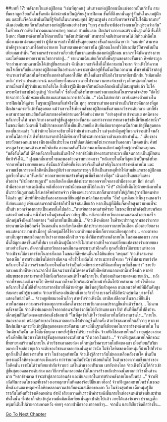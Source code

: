 ##บทที่ 17: พลังภายในแห่งผู้ฝึกตน
“เช่นที่ทุกคนรู้ เส้นทางแห่งผู้ฝึกตนนั้นแบ่งออกเป็นเก้าขั้น สามขั้นแรกถูกเรียกกันในขั้นพลัง มีคำนำหน้าเป็นผู้เรียนรู้การฝึกตน ขั้นที่สี่ถึงหกนั้นถูกรู้จักกันในนามผู้ฝึกตน และขั้นเจ็ดถึงเก้านั้นเป็นที่รู้จักกันในนามจอมยุทธ์ มีฐานะสูงส่ง กระทั่งพรรคจ้าวก็ไม่ได้มีมากมาย” เฉินเอ่ยอธิบายเกี่ยวกับเส้นทางแห่งผู้ฝึกตนอย่างง่ายๆ
“ทุกๆ สามขั้นจะมีช่องว่างขนาดใหญ่ระหว่างกัน” ในหัวของจ้าวเฟิงเริ่มวาดแผนภาพง่ายๆ ออกมา
สามขั้นแรก: ฝึกฝนร่างกายและสร้างพื้นฐานที่ดี
ขั้นที่สี่ถึงหก: พัฒนาพลังภายในให้กลายเป็น ‘พลังแปรลักษณ์’ สามารถโจมตีผ่านอากาศได้
มีข่าวเล่าลือในเมืองเมฆาแห่งจอมยุทธ์ว่า ผู้ที่สามารถก้าวไปถึงขั้นสุดยอดของขั้นเก้าและมีฉายาว่า ‘จอมทัพ’ สามารถฆ่าศัตรูของพวกเขาได้อย่างง่ายดาย ในสายตาของพวกเขานั้น ผู้ฝึกตนโดยทั่วไปและสัตว์ปีศาจนับเป็นเพียงมดเท่านั้น
“อย่างแรกข้าจะกล่าวเกี่ยวกับขั้นแรกและขั้นสองแห่งผู้ฝึกตน พวกเราได้พัฒนาร่างกายและโลหิตของพวกเราผ่านวิชาการต่อสู้...” ชายนามเฉินเอ่ยเกี่ยวกับพื้นฐานของสองขั้นแรก
ศิษย์ตระกูลจ้าวส่วนมากบนลานนั้นได้เข้าสู่ขั้นสามแล้ว ดังนั้นพวกเขาจึงไม่ได้ให้ความสนใจมาก จ้าวเฟิงให้ความสนใจเกี่ยวกับขั้นแรกของผู้ฝึกตนเป็นอย่างมากเพราะเขาติดอยู่ที่ขั้นนั้นเป็นเวลานาน ทั้งเขายังมีวิชาต่อสู่จำนวนกว่าพันเล่มในศีรษะที่แตกต่างกันออกไปอีก
ทันใดนั้นเขาก็นึกถึงวิชาแรกที่เขาฝึกฝน ‘หมัดเหล็กเพลิง’ ท่าร่าง ประสบการณ์ และทักษะทั้งหมดจางหายไปจากความทรงจำเขาช้าๆ
เด็กหนุ่มตกใจอย่างมากเมื่อเขาไม่รู้ว่ามันหมายถึงสิ่งใด สิ่งที่เขารู้มีเพียงแค่วิชาหมัดเหล็กเพลิงนั้นได้สมบูรณ์แล้ว ไม่ได้ตระหนักว่าเขาบังเอิญเข้าสู่ ‘ห้วงจิตใจ’ ซึ่งถือเป็นสิ่งที่หายากอย่างมากแม้แต่ในบรรดาอัจฉริยะ
“ถัดไปข้าจะกล่าวถึงทักษะของขั้นสองและสามและการเข้าถึงมัน...” เฉินไม่เอ่ยเปล่า เขายังแสดงตัวอย่างในการฝึกฝนให้ดูด้วย
ในฐานะผู้ฝึกตนที่แท้จริงนั้น ทุกๆ กระบวนท่าของเขาล้วนเป็นวิชาระดับกลางที่ถูกฝึกฝนจนกระทั่งเข้าขั้นสุดยอด แม้ว่าเขาจะใช้เพียงพลังของผู้ฝึกตนขั้นสามและวิชาระดับกลาง เขาก็ยังคงสามารถเอาชนะสิบอันดับแรกของศิษย์สายนอกได้อย่างง่ายดาย
“อย่างสุดท้าย ข้าจะแนะเทคนิคของพลังภายในให้ พวกเจ้าบางงคนเข้าสู่ขั้นสูงสุดของขั้นสาม และห่างจากการทะลวงเข้าขั้นสี่เพียงปลายนิ้ว” ในขณะที่เอ่ยถึงตรงนี้ ริมฝีปากของเขาก็โค้งขึ้นเป็นรอยยิ้ม สิบอันดับแรกทุกคนนั้นล้วนเข้าสู่ขั้นสุดยอดของขั้นสามแล้ว
“แม้ว่าข้าจะไม่อาจอธิบายได้ว่ามันทำงานเช่นไร แต่จุดสำคัญอยู่ที่พวกเจ้าจะเข้าใจพลังภายในได้อย่างไร สิ่งที่ข้าสามารถทำได้มีเพียงการให้ประสบการณ์บางส่วนของข้าเท่านั้น...” เสียงของชายวัยกลางคนเบาลง เพียงแค่สิ้นประโยค เขาก็ปลดปล่อยพลังน่าหวาดหวั่นออกมา
ในตอนนั้น ศิษย์ตระกูลจ้าวทุกคนล้วนหายใจติดขัด ความกดดันที่ไม่อาจมองเห็นทะลักท่วมผู้เรียนรู้การฝึกตนทุกคน
“พลังอันใดกัน! นี่คือพลังภายในเช่นนั้นหรือ? หากข้ามีมันข้าคงสามารถทะลวงขั้นจนกลายเป็นผู้ฝึกตนที่แท้จริงได้…” ฝูงชนกลั้นหายใจขณะมองด้วยความหวาดผวา
“พลังภายในนั้นที่สุดแล้วเป็นพลังที่มาจากภายในร่างกายของคน ดังนั้นแล้วโลหิตที่แข็งแกร่งจึงเป็นสิ่งสำคัญในการสร้างพลังภายใน และความแข็งแกร่งของโลหิตนั้นขึ้นอยู่กับร่างกายและกระดูก นี่ยังเป็นสาเหตุที่ทำให้สามขั้นแรกของผู้ฝึกตนถูกเรียกในนาม ‘ขั้นพลัง’ พวกเขาพยายามสร้างพื้นฐานที่แข็งแกร่งที่สุด” เฉินเอ่ยในขณะที่แสดงตัวอย่าง
“ฝ่ามือทลายภูผา!” แสงสีเหลืองซีดเปล่งประกายออกจากใจกลางฝ่ามือของเขา
ปั่ก!
ก่อนที่ฝ่ามือของเขาจะแตะถึงพื้น พลังที่ออกจากฝ่ามือของเขาก็ไปถึงแล้ว
“อ๊า!”
ฝ่ามือที่เต็มไปด้วยพลังภายในนั้นราวกับภูเขาถล่มใส่เหล่าศิษย์พรรคจ้าว เพียงแค่แรงกระแทกก็สามารถทำให้ผู้เรียนรู้การฝึกตนพ่ายได้แล้ว
ตุบ!
ศิษย์ที่มีระดับขั้นสองสามคนที่ยืนอยู่ด้านหน้าล้มลงบนพื้น
“ฮึ่ม! ดูเหมือนว่าพื้นฐานของเจ้ายังอ่อนแออยู่ เพียงแค่ลมจากฝ่ามือข้าก็ทำให้เจ้าล้มเสียแล้ว หากเป็นผู้ที่มีขั้นเจ็ดหรือสูงกว่าแทนที่จะเป็นข้า พวกเจ้าคงกลายเป็นเศษเนื้อไปแล้ว...”ชายวัยกลางคนส่ายศีรษะ
ในขณะที่เขากำลังอธิบายพร้อมแสดงตัวอย่างนั้น หนึ่งในร่างในฝูงชนนั้นราวกับรูปปั้น หลังจากที่ชายวัยกลางคนแสดงตัวอย่างเสร็จ เด็กหนุ่มจึงปิดเปลือกตาลง
“พลังภายในเป็นเช่นนี้...”จ้าวเฟิงหลับตา ในศีรษะปรากฏภาพของร่างกายชายนามเฉินขึ้นอีกครั้ง
ในตอนนั้น แสงสีเหลืองซีดเปล่งประกายออกจากภายในเลือด เมื่อชายวัยกลางคนแสดงกระบวนท่าเมื่อครู่ เด็กหนุ่มก็ได้ใช้ดวงตาซ้ายมองเพื่อเก็บรายละเอียดทุกอย่าง…
ดวงตาของเขาเก็บทุกรายละเอียดภายในร่างกายของอีกฝ่าย รวมทั้งวิธีการสร้างพลังภายใน ในสมองของเขา ภาพนั้นได้ถูกแสดงขึ้นกลับไปมา บางทีเฉินผู้นั้นอาจยังไม่สามารถเข้าใจความเปลี่ยนแปลงของร่างกายของเขาอย่างชัดเจน
ถัดจากนั้นชายวัยกลางคนก็แสดงกระบวนท่าอีกครั้ง
ทุกครั้งที่เขาใช้กระบวนท่าออก จ้าวเฟิงจะใช้ดวงตาซ้ายในการสังเกต
ในขณะที่ศิษย์คนอื่นจะได้ยินเพียง ‘เหตุผล’ จ้าวเฟิงสามารถ ‘มองเห็น’ การสร้างมันขึ้นได้อย่างชัดเจน
ครึ่งชั่วโมงถัดไป การแนะทางก็จบลง
“เจ้าไม่สามารถเร่งรัดพลังภายในได้ การสร้างพลังภายในนั้นเจ้าจำเป็นต้องมีพรสวรรค์ที่ดีและพื้นฐานที่แข็งแกร่ง” ชายวัยกลางคนส่ายศีรษะขณะจากไป ชัดเจนว่าเขาไม่ได้คาดหวังกับศิษย์สายนอกเหล่านี้เท่าใดนัก
หากคำอธิบายของเขาสามารถทำให้หนึ่งหรือสองคนเข้าใจพลังภายใน นั่นย่อมเกินความคาดหมายแล้ว...
หลังจากที่ชายนามเฉินจากไป ศิษย์ส่วนมากก็จากไปพร้อมด้วยใบหน้าที่เต็มไปด้วยคำถาม อย่างไรก็ตาม พลังภายในไม่ใช่สิ่งที่จะสามารถอธิบายได้ด้วยคำพูด มันขึ้นอยู่กับตัวบุคคล
แน่นอนว่าศิษย์ที่มีอันดับสูงย่อมตระหนักรู้บางอย่าง
จ้าวเยว่ที่ครองอันดับหนึ่งและจ้าวยี่จางบางครั้งก็มีสีหน้าครุ่นคิด บางครั้งก็แสดงสีหน้ายินดี...
จ้าวหยูเฟ่ยขมวดคิ้วเล็กๆ
สำหรับจ้าวเฟิงนั้น เขาปิดเปลือกตาในขณะที่ยืนนิ่ง ภายในสมอง ความทรงจำของทุกการเคลื่อนไหวของชายวัยกลางคนปรากฏขึ้นซ้ำแล้วซ้ำเล่า...
ไม่นานหลังจากนั้น
จ้าวเฟิงพ่นลมหายใจออกก่อนจะรีบเร่งกลับไปยังบ้านของเขา
ปัง!
ทันทีที่กลับไปถึงบ้าน เด็กหนุ่มก็ปิดห้องของเขาก่อนนั่งขัดสมาธิ
“ในที่สุดข้าก็เข้าใจว่าพลังภายในนี่ทำงานเช่นไร...”ภายในสมองของเขา หน้าสุดท้ายของวิชานภาลอยล่องได้ปรากฏขึ้นอีกครั้ง
ด้วยวิชาลมหายใจผลักวายุ หากเขาฝึกฝนมันจนกระทั่งเข้าสู่ขั้นสุดยอดของระดับสาม เขาจะมีพื้นฐานที่เพียงพอในการสร้างพลังภายใน
ในวันเดียวกันนั้น เขาได้ซึมซับทุกความหยั่งรู้ที่เขาได้รับ ราตรีนั้น จ้าวเฟิงใช้ลมหายใจผลักวายุอยู่สองสามครั้งเพื่อยืนยันว่าเขาได้เข้าสู่ขั้นสุดยอดของระดับสาม
“ถึงเวลาเริ่มแล้ว...” จ้าวเฟิงสูดลมหายใจลึกขณะที่พยายามสร้างพลังภายใน
ด้วยวิชานภาลอยล่อง เด็กหนุ่มเริ่มควบรวมโลหิตของเขา
เมื่อเทียบกับวิชาลมหายใจผลักวายุแล้ว ระดับของวิชานภาลอยล่องนั้นสูงกว่านัก
ไม่ช้าโลหิตของเด็กหนุ่มก็ผ่านไปทั่วร่าง
ทุกสิ่งเป็นไปอย่างราบรื่น
ทว่า ในช่วงสุดท้ายนั้น จ้าวเฟิงรู้สึกราวกับไม่หลงเหลือพลังงานใด
นั่นเป็นเพราะแม้โลหิตของเขาจะแข็งแกร่ง ทว่าจำนวนมันยังนับว่าน้อยเกินไป ในด้านของความแข็งแกร่งของโลหิตนั้น เขานับได้ว่าเทียบเท่ากับจ้าวเยว่ แต่ในด้านของปริมาณ เขายังห่างไกล
จ้าวเฟิงยังไม่ได้ก้าวเข้าสู่ขั้นสุดยอดของระดับสาม และวิธีการที่นภาลอยล่องใช้ในการสร้างพลังปราณนั้นยากกว่าวิชาอื่นส่วนมาก
“หากข้าพลาด ข้าจะเข้าสู่สภาวะอ่อนล้า และมันจะยากในการสร้างพลังภายในครั้งหน้า...” จ้าวเฟิงกัดฟันกรอดในขณะที่เขาล้วงเอาพฤกษาโลหิตสองร้อยปีขึ้นมา
เฮือก!
จ้าวเฟิงสูดลมหายใจเข้าในขณะที่พลังงานของพฤกษาโลหิตหลลอมรวมเข้ากับกระแสเลือดของเขา
วิ้ง
ในช่วงสุดท้าย เด็กหนุ่มรู้สึกราวกับโลหิตทั่วร่างเดือดพล่าน
ฮ่าห์!
เสียงตวาดลั่นราวฟ้าคำรามดังขึ้นภายในห้องจนหน้าต่างสั่นสะท้าน
ทันใดนั้น ทั้งห้องก็กลับเข้าสู่ความมืดมิดเมื่อเทียนนั้นถูกเป่าดับไปแล้ว
ภายใต้แสงจันทรา ปรากฏเด็กหนุ่มที่เต็มไปด้วยความคาดหวัง ค่อยๆ คลายฝ่ามือของเขาออกช้าๆ... จากนั้น แสงสีเขียวซีดก็สว่างขึ้น...



[Go To Next Chapter]( ./18.md)